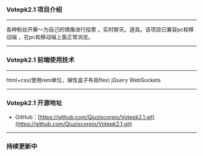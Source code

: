 ### Votepk2.1  项目介绍
*****
各种粉丝开撕～为自己的偶像进行投票 。实时聊天。道具。该项目已兼容pc和移动端 ，在pc和移动端上面正常浏览。

*****
### Votepk2.1 前端使用技术
*****
html+css(使用rem单位，弹性盒子布局flex)  jQuery  WebSockets

*****

### Votepk2.1 开源地址

* GitHub：[https://github.com/Qiuziscorpio/Votepk2.1.git](https://github.com/Qiuziscorpio/Votepk2.1.git)

***** 

### 持续更新中
